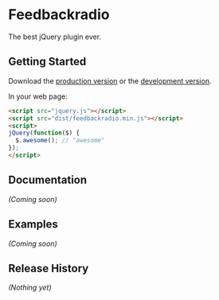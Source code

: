 # Feedbackradio

The best jQuery plugin ever.

## Getting Started
Download the [production version][min] or the [development version][max].

[min]: https://raw.github.com/ain/jquery-feedbackradio/master/dist/feedbackradio.min.js
[max]: https://raw.github.com/ain/jquery-feedbackradio/master/dist/feedbackradio.js

In your web page:

```html
<script src="jquery.js"></script>
<script src="dist/feedbackradio.min.js"></script>
<script>
jQuery(function($) {
  $.awesome(); // "awesome"
});
</script>
```

## Documentation
_(Coming soon)_

## Examples
_(Coming soon)_

## Release History
_(Nothing yet)_
